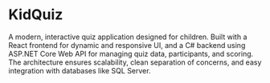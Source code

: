 # KidQuiz
A modern, interactive quiz application designed for children. Built with a React frontend for dynamic and responsive UI, and a C# backend using ASP.NET Core Web API for managing quiz data, participants, and scoring. The architecture ensures scalability, clean separation of concerns, and easy integration with databases like SQL Server.
